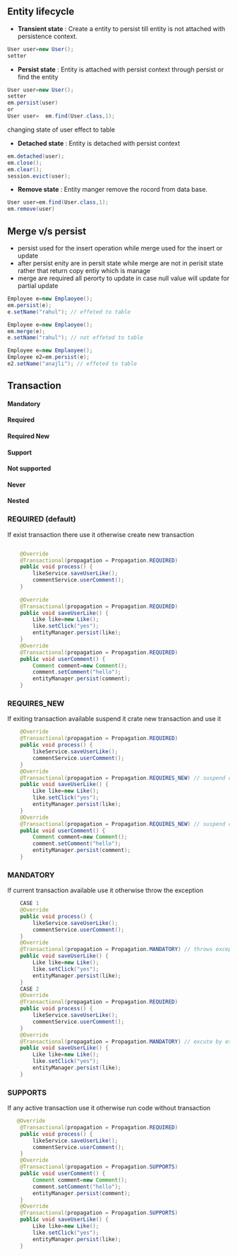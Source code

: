 ## Entity lifecycle
+ **Transient state** : Create a entity to persist till entity is not attached with persistence context.
```java
User user=new User();
setter
```
+ **Persist state** : Entity is attached with persist context through persist or find the entity
``` java 
User user=new User();
setter
em.persist(user)
or
User user=  em.find(User.class,1);
 ```
 changing state of user effect to table
 + **Detached state** : Entity is detached with persist context
 ```java
 em.detached(user);
 em.close();
 em.clear();
 session.evict(user);
 ```
+ **Remove state** : Entity manger remove the rocord from data base.
```java
User user=em.find(User.class,1);
em.remove(user)
```
## Merge v/s persist

+ persist used for the insert operation while merge used for the insert or update
+ after persist enity are in persit state while merge are not in perisit state rather that return copy entiy which is manage
+ merge are required all perorty to update in case null value will update for partial update
```java
Employee e=new Emplaoyee();
em.persist(e);
e.setName("rahul"); // effeted to table

Employee e=new Emplaoyee();
em.merge(e);
e.setName("rahul"); // not effeted to table

Employee e=new Emplaoyee();
Employee e2=em.persist(e);
e2.setName("anajli"); // effeted to table
```
## Transaction

#### Mandatory
#### Required
#### Required New
#### Support
#### Not supported
#### Never
#### Nested

### REQUIRED (default)
If exist transaction there use it otherwise create new transaction
```java

    @Override
    @Transactional(propagation = Propagation.REQUIRED)
    public void process() {
        likeService.saveUserLike();
        commentService.userComment();
    }
    
    @Override
    @Transactional(propagation = Propagation.REQUIRED)
    public void saveUserLike() {
        Like like=new Like();
        like.setClick("yes");
        entityManager.persist(like);
    }
    @Override
    @Transactional(propagation = Propagation.REQUIRED)
    public void userComment() {
        Comment comment=new Comment();
        comment.setComment("hello");
        entityManager.persist(comment);
    }
```
### REQUIRES_NEW
If exiting transaction available suspend it crate new transaction and use it
```java
    @Override
    @Transactional(propagation = Propagation.REQUIRED)
    public void process() {
        likeService.saveUserLike();
        commentService.userComment();
    }
    @Override
    @Transactional(propagation = Propagation.REQUIRES_NEW) // suspend current transaction create new transaction
    public void saveUserLike() {
        Like like=new Like();
        like.setClick("yes");
        entityManager.persist(like);
    }
    @Override
    @Transactional(propagation = Propagation.REQUIRES_NEW) // suspend current transaction create new transaction
    public void userComment() {
        Comment comment=new Comment();
        comment.setComment("hello");
        entityManager.persist(comment);
    }
```
### MANDATORY
If current transaction available use it otherwise throw the exception
```java
    CASE 1
    @Override
    public void process() {
        likeService.saveUserLike();
        commentService.userComment();
    }
    @Override
    @Transactional(propagation = Propagation.MANDATORY) // throws exception because there are no any transaction
    public void saveUserLike() {
        Like like=new Like();
        like.setClick("yes");
        entityManager.persist(like);
    }
    CASE 2
    @Override
    @Transactional(propagation = Propagation.REQUIRED)
    public void process() {
        likeService.saveUserLike();
        commentService.userComment();
    }
    @Override
    @Transactional(propagation = Propagation.MANDATORY) // excute by existing transaction
    public void saveUserLike() {
        Like like=new Like();
        like.setClick("yes");
        entityManager.persist(like);
    }
```
### SUPPORTS
If any active transaction use it otherwise run code without transaction
```java
   @Override
    @Transactional(propagation = Propagation.REQUIRED)
    public void process() {
        likeService.saveUserLike();
        commentService.userComment();
    }
    @Override
    @Transactional(propagation = Propagation.SUPPORTS)
    public void userComment() {
        Comment comment=new Comment();
        comment.setComment("hello");
        entityManager.persist(comment);
    }
    @Override
    @Transactional(propagation = Propagation.SUPPORTS)
    public void saveUserLike() {
        Like like=new Like();
        like.setClick("yes");
        entityManager.persist(like);
    }
```
